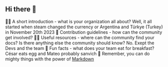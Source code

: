 ## Hi there 👋
🙋‍♀️ A short introduction - what is your organization all about? Well, it all started when steam changed the currency or Argentina and Türkye (Turkey) in November 20th 2023
🌈 Contribution guidelines - how can the community get involved?
👩‍💻 Useful resources - where can the community find your docs? Is there anything else the community should know? No. Exept the Devs and the team
🍿 Fun facts - what does your team eat for breakfast? César eats egg and Mateo probably sanvich
🧙 Remember, you can do mighty things with the power of [Markdown](https://docs.github.com/github/writing-on-github/getting-started-with-writing-and-formatting-on-github/basic-writing-and-formatting-syntax)
